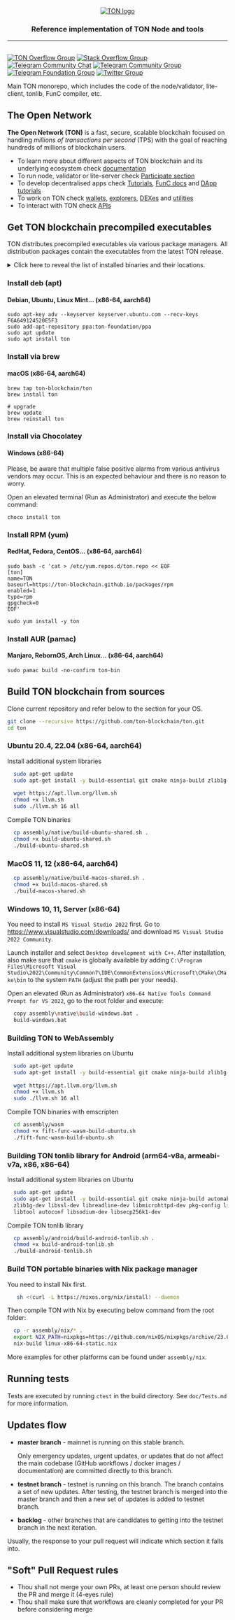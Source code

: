 <div align="center">
  <a href="https://ton.org">
    <picture>
      <source media="(prefers-color-scheme: dark)" srcset="https://ton.org/download/ton_logo_dark_background.svg">
      <img alt="TON logo" src="https://ton.org/download/ton_logo_light_background.svg">
    </picture>
  </a>
  <h3>Reference implementation of TON Node and tools</h3>
  <hr/>
</div>

## 
[![TON Overflow Group][ton-overflow-badge]][ton-overflow-url]
[![Stack Overflow Group][stack-overflow-badge]][stack-overflow-url]
[![Telegram Community Chat][telegram-tondev-badge]][telegram-tondev-url]
[![Telegram Community Group][telegram-community-badge]][telegram-community-url]
[![Telegram Foundation Group][telegram-foundation-badge]][telegram-foundation-url]
[![Twitter Group][twitter-badge]][twitter-url]

[telegram-foundation-badge]: https://img.shields.io/badge/TON%20Foundation-2CA5E0?logo=telegram&logoColor=white&style=flat
[telegram-community-badge]: https://img.shields.io/badge/TON%20Community-2CA5E0?logo=telegram&logoColor=white&style=flat
[telegram-tondev-badge]: https://img.shields.io/badge/chat-TONDev-2CA5E0?logo=telegram&logoColor=white&style=flat
[telegram-foundation-url]: https://t.me/tonblockchain
[telegram-community-url]: https://t.me/toncoin
[telegram-tondev-url]: https://t.me/tondev_eng
[twitter-badge]: https://img.shields.io/twitter/follow/ton_blockchain
[twitter-url]: https://twitter.com/ton_blockchain
[stack-overflow-badge]: https://img.shields.io/badge/-Stack%20Overflow-FE7A16?style=flat&logo=stack-overflow&logoColor=white
[stack-overflow-url]: https://stackoverflow.com/questions/tagged/ton
[ton-overflow-badge]: https://img.shields.io/badge/-TON%20Overflow-FE7A16?style=flat&logo=stack-overflow&logoColor=white
[ton-overflow-url]: https://answers.ton.org



Main TON monorepo, which includes the code of the node/validator, lite-client, tonlib, FunC compiler, etc.

## The Open Network

__The Open Network (TON)__ is a fast, secure, scalable blockchain focused on handling _millions of transactions per second_ (TPS) with the goal of reaching hundreds of millions of blockchain users.
- To learn more about different aspects of TON blockchain and its underlying ecosystem check [documentation](https://ton.org/docs)
- To run node, validator or lite-server check [Participate section](https://ton.org/docs/participate/nodes/run-node)
- To develop decentralised apps check [Tutorials](https://ton.org/docs/develop/smart-contracts/), [FunC docs](https://ton.org/docs/develop/func/overview) and [DApp tutorials](https://ton.org/docs/develop/dapps/)
- To work on TON check [wallets](https://ton.app/wallets), [explorers](https://ton.app/explorers), [DEXes](https://ton.app/dex) and [utilities](https://ton.app/utilities)
- To interact with TON check [APIs](https://ton.org/docs/develop/dapps/apis/)

## Get TON blockchain precompiled executables
TON distributes precompiled executables via various package managers.
All distribution packages contain the executables from the latest TON release. 

<details>
<summary>
Click here to reveal the list of installed binaries and their locations.
</summary>

#### For Linux systems: 

**/usr/bin** 

* validator-engine-console
* validator-engine
* tonlib-cli
* tlbc
* storage-daemon-cli
* storage-daemon
* storage-cli
* rldp-http-proxy
* lite-client
* http-proxy
* generate-random-id
* func
* fift
* dht-server
* create-state
* create-hardfork
* blockchain-explorer
* adnl-proxy


**/usr/lib**
* libtonlibjson.so
* libemulator.so

**/usr/lib/fift**
* TonUtil.fif
* Stack.fif
* Lists.fif
* Lisp.fif
* GetOpt.fif
* Fift.fif
* FiftExt.fif
* Disasm.fif
* Color.fif
* Asm.fif

**/usr/share/ton/smartcont/**

* wallet-v3.fif
* wallet-v3-code.fif
* wallet-v2.fif
* wallet.fif
* wallet-code.fc
* wallet3-code.fc
* validator-elect-signed.fif
* validator-elect-req.fif
* update-elector-smc.fif
* update-config-smc.fif
* update-config.fif
* testgiver.fif
* stdlib.fc
* simple-wallet-ext-code.fc
* simple-wallet-code.fc
* show-addr.fif
* restricted-wallet-code.fc
* restricted-wallet3-code.fc
* restricted-wallet2-code.fc
* recover-stake.fif
* pow-testgiver-code.fc
* payment-channel-code.fc
* new-wallet-v3.fif
* new-wallet-v2.fif
* new-wallet.fif
* new-testgiver.fif
* new-restricted-wallet.fif
* new-restricted-wallet3.fif
* new-restricted-wallet2.fif
* new-pow-testgiver.fif
* new-pinger.fif
* new-manual-dns.fif
* new-highload-wallet-v2.fif
* new-highload-wallet.fif
* new-auto-dns.fif
* multisig-code.fc
* mathlib.fc
* manual-dns-manage.fif
* LICENSE.LGPL
* highload-wallet-v2-one.fif
* highload-wallet-v2.fif
* highload-wallet-v2-code.fc
* highload-wallet.fif
* highload-wallet-code.fc
* gen-zerostate-test.fif
* gen-zerostate.fif
* envelope-complaint.fif
* elector-code.fc
* dns-manual-code.fc
* dns-auto-code.fc
* CreateState.fif
* create-elector-upgrade-proposal.fif
* create-config-upgrade-proposal.fif
* create-config-proposal.fif
* config-proposal-vote-signed.fif
* config-proposal-vote-req.fif
* config-code.fc
* complaint-vote-signed.fif
* complaint-vote-req.fif
* auto-dns.fif
* asm-to-cpp.fif

 **/usr/share/ton/smartcont/auto**

* config-code.cpp
* config-code.fif
* dns-auto-code.cpp
* dns-auto-code.fif
* dns-manual-code.cpp
* dns-manual-code.fif
* elector-code.cpp
* elector-code.fif
* highload-wallet-code.cpp
* highload-wallet-code.fif
* highload-wallet-v2-code.cpp
* highload-wallet-v2-code.fif
* multisig-code.cpp
* multisig-code.fif
* payment-channel-code.cpp
* payment-channel-code.fif
* pow-testgiver-code.cpp
* pow-testgiver-code.fif
* restricted-wallet-code.cpp
* restricted-wallet-code.fif
* restricted-wallet2-code.cpp
* restricted-wallet2-code.fif
* restricted-wallet3-code.cpp
* restricted-wallet3-code.fif
* simple-wallet-code.cpp
* simple-wallet-code.fif
* simple-wallet-ext-code.cpp
* simple-wallet-ext-code.fif
* wallet-code.cpp
* wallet-code.fif
* wallet3-code.cpp
* wallet3-code.fif

#### For MacOS systems:

Depending on your macOS version, either here 
* /usr/local/bin
* /usr/local/lib
* /usr/local/lib/fift
* /usr/local/share/ton/ton/smartcont
* /usr/local/share/ton/ton/smartcont/auto
 
or here:

* /opt/homebrew/bin
* /opt/homebrew/lib
* /opt/homebrew/lib/fift
* /opt/homebrew/share/ton/ton/smartcont
* /opt/homebrew/share/ton/ton/smartcont/auto

#### For Windows systems:
Default locations under C:\ drive:

* C:\ProgramData\chocolatey\lib\ton\bin
* C:\ProgramData\chocolatey\lib\ton\bin\lib
* C:\ProgramData\chocolatey\lib\ton\bin\smartcont
* C:\ProgramData\chocolatey\lib\ton\bin\smartcont\auto

</details>

### Install deb (apt)
#### Debian, Ubuntu, Linux Mint... (x86-64, aarch64)
```
sudo apt-key adv --keyserver keyserver.ubuntu.com --recv-keys F6A649124520E5F3
sudo add-apt-repository ppa:ton-foundation/ppa
sudo apt update
sudo apt install ton
```

### Install via brew
#### macOS (x86-64, aarch64)
```
brew tap ton-blockchain/ton
brew install ton

# upgrade
brew update
brew reinstall ton
```

### Install via Chocolatey
#### Windows (x86-64)
Please, be aware that multiple false positive alarms from various antivirus vendors may occur.
This is an expected behaviour and there is no reason to worry.

Open an elevated terminal (Run as Administrator) and execute the below command:
```
choco install ton
```

### Install RPM (yum)
#### RedHat, Fedora, CentOS... (x86-64, aarch64)
```
sudo bash -c 'cat > /etc/yum.repos.d/ton.repo << EOF
[ton]
name=TON
baseurl=https://ton-blockchain.github.io/packages/rpm
enabled=1
type=rpm
gpgcheck=0
EOF'

sudo yum install -y ton
```

### Install AUR (pamac)
#### Manjaro, RebornOS, Arch Linux... (x86-64, aarch64)
```
sudo pamac build -no-confirm ton-bin
```

## Build TON blockchain from sources

Clone current repository and refer below to the section for your OS. 
```bash
git clone --recursive https://github.com/ton-blockchain/ton.git
cd ton
```

### Ubuntu 20.4, 22.04 (x86-64, aarch64)
Install additional system libraries
```bash
  sudo apt-get update
  sudo apt-get install -y build-essential git cmake ninja-build zlib1g-dev libsecp256k1-dev libmicrohttpd-dev libsodium-dev
          
  wget https://apt.llvm.org/llvm.sh
  chmod +x llvm.sh
  sudo ./llvm.sh 16 all
```
Compile TON binaries
```bash
  cp assembly/native/build-ubuntu-shared.sh .
  chmod +x build-ubuntu-shared.sh
  ./build-ubuntu-shared.sh  
```

### MacOS 11, 12 (x86-64, aarch64)
```bash
  cp assembly/native/build-macos-shared.sh .
  chmod +x build-macos-shared.sh
  ./build-macos-shared.sh
```

### Windows 10, 11, Server (x86-64)
You need to install `MS Visual Studio 2022` first.
Go to https://www.visualstudio.com/downloads/ and download `MS Visual Studio 2022 Community`.

Launch installer and select `Desktop development with C++`. 
After installation, also make sure that `cmake` is globally available by adding
`C:\Program Files\Microsoft Visual Studio\2022\Community\Common7\IDE\CommonExtensions\Microsoft\CMake\CMake\bin` to the system `PATH` (adjust the path per your needs).

Open an elevated (Run as Administrator) `x86-64 Native Tools Command Prompt for VS 2022`, go to the root folder and execute: 
```bash
  copy assembly\native\build-windows.bat .
  build-windows.bat
```

### Building TON to WebAssembly
Install additional system libraries on Ubuntu
```bash
  sudo apt-get update
  sudo apt-get install -y build-essential git cmake ninja-build zlib1g-dev libsecp256k1-dev libmicrohttpd-dev libsodium-dev
          
  wget https://apt.llvm.org/llvm.sh
  chmod +x llvm.sh
  sudo ./llvm.sh 16 all
```
Compile TON binaries with emscripten
```bash
  cd assembly/wasm
  chmod +x fift-func-wasm-build-ubuntu.sh
  ./fift-func-wasm-build-ubuntu.sh
```

### Building TON tonlib library for Android (arm64-v8a, armeabi-v7a, x86, x86-64)
Install additional system libraries on Ubuntu
```bash
  sudo apt-get update
  sudo apt-get install -y build-essential git cmake ninja-build automake libtool texinfo autoconf libgflags-dev \
  zlib1g-dev libssl-dev libreadline-dev libmicrohttpd-dev pkg-config libgsl-dev python3 python3-dev \
  libtool autoconf libsodium-dev libsecp256k1-dev
```
Compile TON tonlib library
```bash
  cp assembly/android/build-android-tonlib.sh .
  chmod +x build-android-tonlib.sh
  ./build-android-tonlib.sh
```

### Build TON portable binaries with Nix package manager
You need to install Nix first.
```bash
   sh <(curl -L https://nixos.org/nix/install) --daemon
```
Then compile TON with Nix by executing below command from the root folder: 
```bash
  cp -r assembly/nix/* .
  export NIX_PATH=nixpkgs=https://github.com/nixOS/nixpkgs/archive/23.05.tar.gz
  nix-build linux-x86-64-static.nix
```
More examples for other platforms can be found under `assembly/nix`.  


## Running tests

Tests are executed by running `ctest` in the build directory. See `doc/Tests.md` for more information.

## Updates flow

* **master branch** - mainnet is running on this stable branch.

  Only emergency updates, urgent updates, or updates that do not affect the main codebase (GitHub workflows / docker images / documentation) are committed directly to this branch.

* **testnet branch** - testnet is running on this branch. The branch contains a set of new updates. After testing, the testnet branch is merged into the master branch and then a new set of updates is added to testnet branch.

* **backlog** - other branches that are candidates to getting into the testnet branch in the next iteration.

Usually, the response to your pull request will indicate which section it falls into.


## "Soft" Pull Request rules

* Thou shall not merge your own PRs, at least one person should review the PR and merge it (4-eyes rule)
* Thou shall make sure that workflows are cleanly completed for your PR before considering merge
